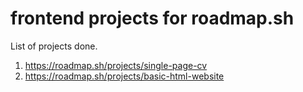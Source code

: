 # frontend projects for roadmap.sh

List of projects done.
1. https://roadmap.sh/projects/single-page-cv
2. https://roadmap.sh/projects/basic-html-website
